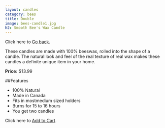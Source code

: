 ```yaml
---
layout: candles
category: bees
title: Double
image: bees-candle1.jpg
h2: Smooth Bee's Wax Candle
---
```


Click here to [Go back]({{site.baseurl}}/candles/bees/).

These candles are made with 100% beeswax, rolled into the shape of a candle. The natural look and feel of the real texture of real wax makes these candles a definite unique item in your home.

**Price:** $13.99 

##Features

- 100% Natural
- Made in Canada
- Fits in mostmedium sized holders
- Burns for 15 to 16 hours
- You get two candles

Click here to [Add to Cart]({{site.baseurl}}/cart/).
